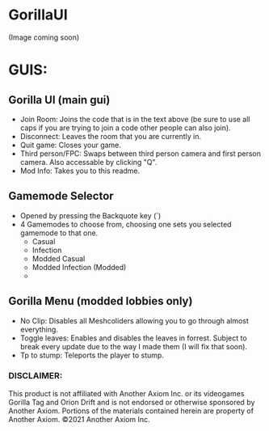 # GorillaUI

(Image coming soon)

# GUIS:
## Gorilla UI (main gui)
- Join Room: Joins the code that is in the text above (be sure to use all caps if you are trying to join a code other people can also join).
- Disconnect: Leaves the room that you are currently in.
- Quit game: Closes your game.
- Third person/FPC: Swaps between third person camera and first person camera. Also accessable by clicking "Q".
- Mod Info: Takes you to this readme.

## Gamemode Selector
- Opened by pressing the Backquote key (`)
- 4 Gamemodes to choose from, choosing one sets you selected gamemode to that one.
	- Casual
	- Infection
	- Modded Casual
	- Modded Infection (Modded)
	- 
## Gorilla Menu (modded lobbies only)
- No Clip: Disables all Meshcoliders allowing you to go through almost everything.
- Toggle leaves: Enables and disables the leaves in forrest. Subject to break every update due to the way I made them (I will fix that soon).
- Tp to stump: Teleports the player to stump.
 
### DISCLAIMER:
This product is not affiliated with Another Axiom Inc. or its videogames Gorilla Tag and Orion Drift and is not endorsed or otherwise sponsored by Another Axiom. Portions of the materials contained herein are property of Another Axiom. ©2021 Another Axiom Inc.
